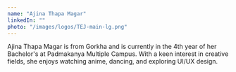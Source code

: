 ```yaml
---
name: "Ajina Thapa Magar"
linkedIn: ""
photo: "/images/logos/TEJ-main-lg.png"
---
```


Ajina Thapa Magar is from Gorkha and is currently in the 4th year of her Bachelor's at Padmakanya Multiple Campus. With a keen interest in creative fields, she enjoys watching anime, dancing, and exploring UI/UX design.
